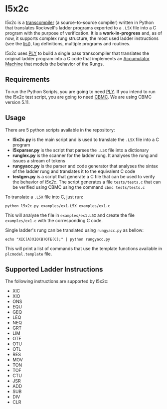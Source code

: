 # l5x2c

l5x2c is a [transcompiler](https://en.wikipedia.org/wiki/Source-to-source_compiler) (a source-to-source compiler) written in Python that translates Rockwell's ladder programs exported to a `.L5X` file into a C program with the purpose of verification. It is a **work-in-progress** and, as of now, it supports complex rung structure, the most used ladder instructions (see the [list](#supported-ladder-instructions)), tag definitions, multiple programs and routines.

l5x2c uses [PLY](http://www.dabeaz.com/ply/) to build a single pass transcompiler that translates the original ladder program into a C code that implements an [Accumulator Machine](https://en.wikipedia.org/wiki/Accumulator_(computing)) that models the behavior of the Rungs.


## Requirements

To run the Python Scripts, you are going to need [PLY](http://www.dabeaz.com/ply/). If you intend to run the l5x2c test script, you are going to need [CBMC](https://www.cprover.org/cbmc/). We are using CBMC version 5.11.

## Usage

There are 5 python scripts available in the repository:

* **l5x2c.py** is the main script and is used to translate the `.L5X` file into a C program
* **l5xparser.py** is the script that parses the `.L5X` file into a dictionary
* **runglex.py** is the scanner for the ladder rung. It analyses the rung and issues a stream of tokens
* **rungyacc.py** is the parser and code generator that analyses the sintax of the ladder rung and translates it to the equivalent C code
* **testgen.py** is a script that generate a C file that can be used to verify the behavior of *l5x2c*. The script generates a file `tests/tests.c` that can be verified using CBMC using the command `cbmc tests/tests.c`

To translate a `.L5X` file into C, just run:

```console
python l5x2c.py examples/ex1.L5X examples/ex1.c
```

This will analyse the file in `examples/ex1.L5X` and create the file `examples/ex1.c` with the corresponding C code.

Single ladder's rung can be translated using `rungyacc.py` as bellow:

```console
echo "XIC(A)XIO(B)OTE(C);" | python rungyacc.py
```

This will print a list of commands that use the template functions available in `plcmodel.template` file.

## Supported Ladder Instructions

The following instructions are supported by l5x2c:

* XIC
* XIO
* ONS
* EQU
* GEQ
* LEQ
* NEQ
* GRT
* LIM
* OTE
* OTU
* OTL
* RES
* MOV
* TON
* TOF
* CTU
* JSR
* ADD
* SUB
* DIV
* CLR
